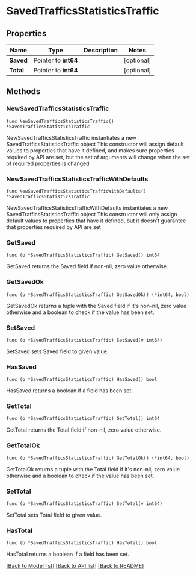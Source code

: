 # SavedTrafficsStatisticsTraffic

## Properties

Name | Type | Description | Notes
------------ | ------------- | ------------- | -------------
**Saved** | Pointer to **int64** |  | [optional] 
**Total** | Pointer to **int64** |  | [optional] 

## Methods

### NewSavedTrafficsStatisticsTraffic

`func NewSavedTrafficsStatisticsTraffic() *SavedTrafficsStatisticsTraffic`

NewSavedTrafficsStatisticsTraffic instantiates a new SavedTrafficsStatisticsTraffic object
This constructor will assign default values to properties that have it defined,
and makes sure properties required by API are set, but the set of arguments
will change when the set of required properties is changed

### NewSavedTrafficsStatisticsTrafficWithDefaults

`func NewSavedTrafficsStatisticsTrafficWithDefaults() *SavedTrafficsStatisticsTraffic`

NewSavedTrafficsStatisticsTrafficWithDefaults instantiates a new SavedTrafficsStatisticsTraffic object
This constructor will only assign default values to properties that have it defined,
but it doesn't guarantee that properties required by API are set

### GetSaved

`func (o *SavedTrafficsStatisticsTraffic) GetSaved() int64`

GetSaved returns the Saved field if non-nil, zero value otherwise.

### GetSavedOk

`func (o *SavedTrafficsStatisticsTraffic) GetSavedOk() (*int64, bool)`

GetSavedOk returns a tuple with the Saved field if it's non-nil, zero value otherwise
and a boolean to check if the value has been set.

### SetSaved

`func (o *SavedTrafficsStatisticsTraffic) SetSaved(v int64)`

SetSaved sets Saved field to given value.

### HasSaved

`func (o *SavedTrafficsStatisticsTraffic) HasSaved() bool`

HasSaved returns a boolean if a field has been set.

### GetTotal

`func (o *SavedTrafficsStatisticsTraffic) GetTotal() int64`

GetTotal returns the Total field if non-nil, zero value otherwise.

### GetTotalOk

`func (o *SavedTrafficsStatisticsTraffic) GetTotalOk() (*int64, bool)`

GetTotalOk returns a tuple with the Total field if it's non-nil, zero value otherwise
and a boolean to check if the value has been set.

### SetTotal

`func (o *SavedTrafficsStatisticsTraffic) SetTotal(v int64)`

SetTotal sets Total field to given value.

### HasTotal

`func (o *SavedTrafficsStatisticsTraffic) HasTotal() bool`

HasTotal returns a boolean if a field has been set.


[[Back to Model list]](HOW-TO.md#documentation-for-models) [[Back to API list]](HOW-TO.md#documentation-for-api-endpoints) [[Back to README]](HOW-TO.md)


